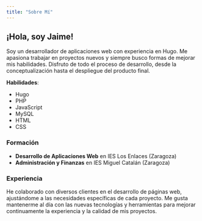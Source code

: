 ```yaml
---
title: "Sobre Mí"
---
```


## ¡Hola, soy Jaime!

Soy un desarrollador de aplicaciones web con experiencia en Hugo. Me apasiona trabajar en proyectos nuevos y siempre busco formas de mejorar mis habilidades. Disfruto de todo el proceso de desarrollo, desde la conceptualización hasta el despliegue del producto final.

**Habilidades**:  
- Hugo  
- PHP  
- JavaScript  
- MySQL  
- HTML  
- CSS  

### Formación
- **Desarrollo de Aplicaciones Web** en IES Los Enlaces (Zaragoza)  
- **Administración y Finanzas** en IES Miguel Catalán (Zaragoza)  


### Experiencia
He colaborado con diversos clientes en el desarrollo de páginas web, ajustándome a las necesidades específicas de cada proyecto. Me gusta mantenerme al día con las nuevas tecnologías y herramientas para mejorar continuamente la experiencia y la calidad de mis proyectos.

